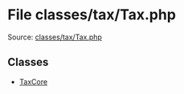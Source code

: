 File classes/tax/Tax.php
=========

Source: [classes/tax/Tax.php](https://github.com/PrestaShop/PrestaShop/blob/1.5.1.0/classes/tax/Tax.php)


Classes
-------

* [TaxCore](class.TaxCore.md)


